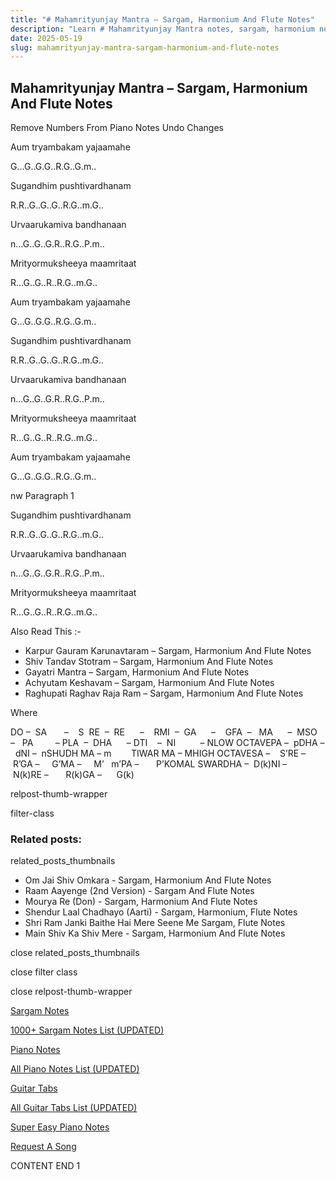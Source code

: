 ```yaml
---
title: "# Mahamrityunjay Mantra – Sargam, Harmonium And Flute Notes"
description: "Learn # Mahamrityunjay Mantra notes, sargam, harmonium notations and flute notes. Easy step-by-step tutorial for beginners."
date: 2025-05-19
slug: mahamrityunjay-mantra-sargam-harmonium-and-flute-notes
---
```


## Mahamrityunjay Mantra – Sargam, Harmonium And Flute Notes

Remove Numbers From Piano Notes
Undo Changes

Aum tryambakam yajaamahe

G…G..G.G..R.G..G.m..

Sugandhim pushtivardhanam

R.R..G..G..G..R.G..m.G..

Urvaarukamiva bandhanaan

n…G..G..G.R..R.G..P.m..

Mrityormuksheeya maamritaat

R…G..G..R..R.G..m.G..

Aum tryambakam yajaamahe

G…G..G.G..R.G..G.m..

Sugandhim pushtivardhanam

R.R..G..G..G..R.G..m.G..

Urvaarukamiva bandhanaan

n…G..G..G.R..R.G..P.m..

Mrityormuksheeya maamritaat

R…G..G..R..R.G..m.G..

Aum tryambakam yajaamahe

G…G..G.G..R.G..G.m..

nw Paragraph 1

Sugandhim pushtivardhanam

R.R..G..G..G..R.G..m.G..

Urvaarukamiva bandhanaan

n…G..G..G.R..R.G..P.m..

Mrityormuksheeya maamritaat

R…G..G..R..R.G..m.G..

Also Read This :-

* Karpur Gauram Karunavtaram – Sargam, Harmonium And Flute Notes
* Shiv Tandav Stotram – Sargam, Harmonium And Flute Notes
* Gayatri Mantra – Sargam, Harmonium And Flute Notes
* Achyutam Keshavam – Sargam, Harmonium And Flute Notes
* Raghupati Raghav Raja Ram – Sargam, Harmonium And Flute Notes

Where

DO –  SA       –    S  RE  –  RE      –    RMI  –  GA      –    GFA  –   MA      –  MSO  –   PA         – PLA  –  DHA      – DTI    –  NI          – NLOW OCTAVEPA –  pDHA –  dNI –  nSHUDH MA – m        TIWAR MA – MHIGH OCTAVESA –    S’RE –     R’GA –     G’MA –     M’   m’PA –       P’KOMAL SWARDHA –  D(k)NI –       N(k)RE –       R(k)GA –      G(k)

relpost-thumb-wrapper

filter-class

### Related posts:

related_posts_thumbnails

* Om Jai Shiv Omkara - Sargam, Harmonium And Flute Notes
* Raam Aayenge (2nd Version) - Sargam And Flute Notes
* Mourya Re (Don) - Sargam, Harmonium And Flute Notes
* Shendur Laal Chadhayo (Aarti) - Sargam, Harmonium, Flute Notes
* Shri Ram Janki Baithe Hai Mere Seene Me Sargam, Flute Notes
* Main Shiv Ka Shiv Mere - Sargam, Harmonium And Flute Notes

close related_posts_thumbnails

close filter class

close relpost-thumb-wrapper

[Sargam Notes](/sargam-notes.html)

[1000+ Sargam Notes List (UPDATED)](/all-songs-list-sargam-notes.html)

[Piano Notes](/piano-notes.html)

[All Piano Notes List (UPDATED)](/all-songs-list-piano-notes.html)

[Guitar Tabs](/guitar-tabs.html)

[All Guitar Tabs List (UPDATED)](/all-songs-list-guitar-tabs.html)

[Super Easy Piano Notes](https://studywall.in/)

[Request A Song](/request-a-song.html)

CONTENT END 1

